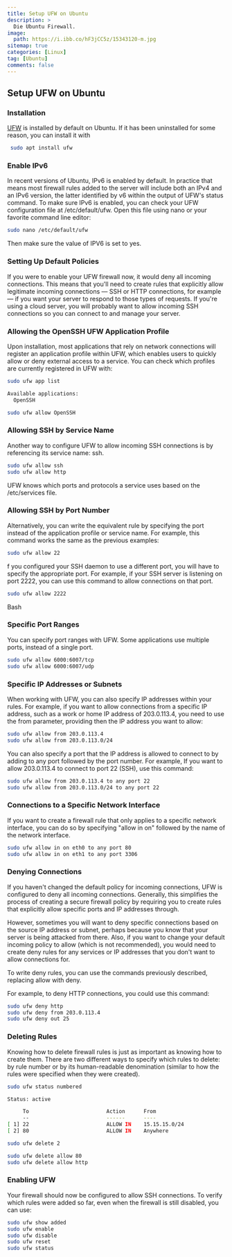 ```yaml
---
title: Setup UFW on Ubuntu
description: >
  Die Ubuntu Firewall.
image: 
  path: https://i.ibb.co/hF3jCC5z/15343120-m.jpg
sitemap: true
categories: [Linux]
tag: [Ubuntu]
comments: false
---
```


## Setup UFW on Ubuntu

### Installation

[UFW](https://help.ubuntu.com/community/UFW) is installed by default on Ubuntu. If it has been uninstalled for some reason, you can install it with 

```bash
 sudo apt install ufw
```

### **Enable IPv6**

In recent versions of Ubuntu, IPv6 is enabled by default. In practice that means most firewall rules added to the server will include both an IPv4 and an IPv6 version, the latter identified by v6 within the output of UFW's status command. To make sure IPv6 is enabled, you can check your UFW configuration file at /etc/default/ufw. Open this file using nano or your favorite command line editor:

```bash
sudo nano /etc/default/ufw
```

Then make sure the value of IPV6 is set to yes.

### **Setting Up Default Policies**

If you were to enable your UFW firewall now, it would deny all incoming connections. This means that you'll need to create rules that explicitly allow legitimate incoming connections — SSH or HTTP connections, for example — if you want your server to respond to those types of requests. If you're using a cloud server, you will probably want to allow incoming SSH connections so you can connect to and manage your server.

### **Allowing the OpenSSH UFW Application Profile**

Upon installation, most applications that rely on network connections will register an application profile within UFW, which enables users to quickly allow or deny external access to a service. You can check which profiles are currently registered in UFW with:

```bash
sudo ufw app list

Available applications:
  OpenSSH

sudo ufw allow OpenSSH
```

### **Allowing SSH by Service Name**

Another way to configure UFW to allow incoming SSH connections is by referencing its service name: ssh.

```bash
sudo ufw allow ssh
sudo ufw allow http
```

UFW knows which ports and protocols a service uses based on the /etc/services file.

### **Allowing SSH by Port Number**

Alternatively, you can write the equivalent rule by specifying the port instead of the application profile or service name. For example, this command works the same as the previous examples:

```bash
sudo ufw allow 22
```

f you configured your SSH daemon to use a different port, you will have to specify the appropriate port. For example, if your SSH server is listening on port 2222, you can use this command to allow connections on that port.

```bash
sudo ufw allow 2222
```

Bash

### **Specific Port Ranges**

You can specify port ranges with UFW. Some applications use multiple ports, instead of a single port.

```bash
sudo ufw allow 6000:6007/tcp
sudo ufw allow 6000:6007/udp
```

### **Specific IP Addresses or Subnets**

When working with UFW, you can also specify IP addresses within your rules. For example, if you want to allow connections from a specific IP address, such as a work or home IP address of 203.0.113.4, you need to use the from parameter, providing then the IP address you want to allow:

```bash
sudo ufw allow from 203.0.113.4
sudo ufw allow from 203.0.113.0/24
```

You can also specify a port that the IP address is allowed to connect to by adding to any port followed by the port number. For example, If you want to allow 203.0.113.4 to connect to port 22 (SSH), use this command:

```bash
sudo ufw allow from 203.0.113.4 to any port 22
sudo ufw allow from 203.0.113.0/24 to any port 22
```

### **Connections to a Specific Network Interface**

If you want to create a firewall rule that only applies to a specific network interface, you can do so by specifying "allow in on" followed by the name of the network interface.

```bash
sudo ufw allow in on eth0 to any port 80
sudo ufw allow in on eth1 to any port 3306
```

### **Denying Connections**

If you haven't changed the default policy for incoming connections, UFW is configured to deny all incoming connections. Generally, this simplifies the process of creating a secure firewall policy by requiring you to create rules that explicitly allow specific ports and IP addresses through.

However, sometimes you will want to deny specific connections based on the source IP address or subnet, perhaps because you know that your server is being attacked from there. Also, if you want to change your default incoming policy to allow (which is not recommended), you would need to create deny rules for any services or IP addresses that you don't want to allow connections for.

To write deny rules, you can use the commands previously described, replacing allow with deny.

For example, to deny HTTP connections, you could use this command:

```bash
sudo ufw deny http
sudo ufw deny from 203.0.113.4
sudo ufw deny out 25
```

### **Deleting Rules**

Knowing how to delete firewall rules is just as important as knowing how to create them. There are two different ways to specify which rules to delete: by rule number or by its human-readable denomination (similar to how the rules were specified when they were created).

```bash
sudo ufw status numbered

Status: active

     To                         Action      From
     --                         ------      ----
[ 1] 22                         ALLOW IN    15.15.15.0/24
[ 2] 80                         ALLOW IN    Anywhere

sudo ufw delete 2

sudo ufw delete allow 80
sudo ufw delete allow http
```

### **Enabling UFW**

Your firewall should now be configured to allow SSH connections. To verify which rules were added so far, even when the firewall is still disabled, you can use:

```bash
sudo ufw show added
sudo ufw enable
sudo ufw disable
sudo ufw reset
sudo ufw status
```
